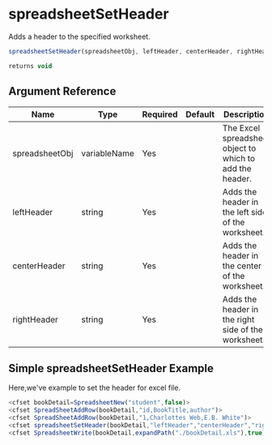 # spreadsheetSetHeader

 Adds a header to the specified worksheet.

```javascript
spreadsheetSetHeader(spreadsheetObj, leftHeader, centerHeader, rightHeader)
```

```javascript
returns void
```

## Argument Reference

| Name | Type | Required | Default | Description |
| --- | --- | --- | --- | --- |
| spreadsheetObj | variableName | Yes |  | The Excel spreadsheet object to which to add the header. |
| leftHeader | string | Yes |  | Adds the header in the left side of the worksheet. |
| centerHeader | string | Yes |  | Adds the header in the center of the worksheet. |
| rightHeader | string | Yes |  | Adds the header in the right side of the worksheet. |

## Simple spreadsheetSetHeader Example

Here,we've example to set the header for excel file.

```javascript
<cfset bookDetail=SpreadsheetNew("student",false)>
<cfset SpreadSheetAddRow(bookDetail,"id,BookTitle,author")>
<cfset SpreadSheetAddRow(bookDetail,"1,Charlottes Web,E.B. White")>
<cfset spreadsheetSetHeader(bookDetail,"leftHeader","centerHeader","rightHeader")>
<cfset SpreadsheetWrite(bookDetail,expandPath("./bookDetail.xls"),true)>
```
